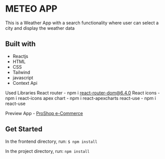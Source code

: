# METEO APP

This is a Weather App with a search functionality where user can select a city and display the weather data 

## Built with
- Reactjs
- HTML 
- CSS
- Tailwind 
- javascript
- Context Api

Used Libraries 
React router - npm i react-router-dom@6.4.0
React icons  - npm i react-icons
apex chart   - npm i react-apexcharts
react-use    - npm i react-use

Preview App - [ProShop e-Commerce](https://proshop-ecommerce123.herokuapp.com)


## Get Started

In the frontend directory, run:
`$ npm install`

In the project directory, run:
`npm install`
